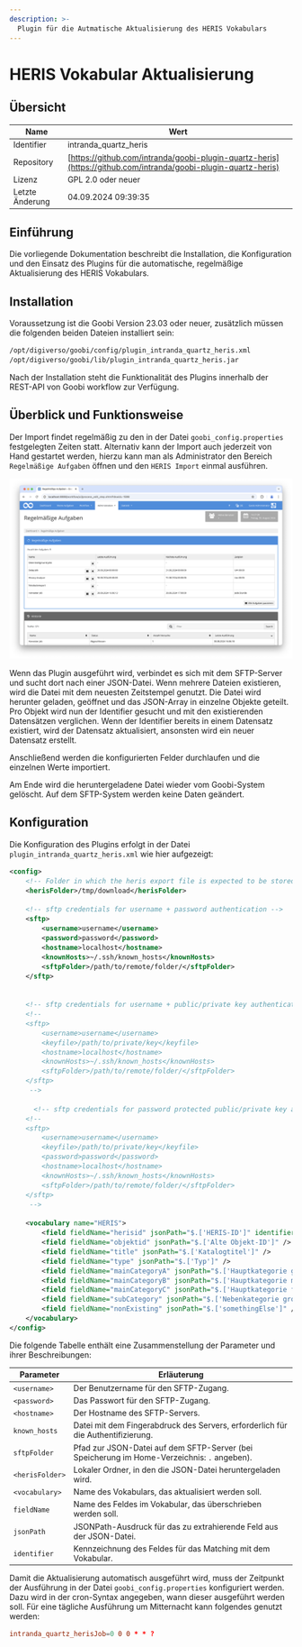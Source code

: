 ```yaml
---
description: >-
  Plugin für die Autmatische Aktualisierung des HERIS Vokabulars
---
```


# HERIS Vokabular Aktualisierung

## Übersicht

Name                     | Wert
-------------------------|-----------
Identifier               | intranda_quartz_heris
Repository               | [https://github.com/intranda/goobi-plugin-quartz-heris](https://github.com/intranda/goobi-plugin-quartz-heris)
Lizenz              | GPL 2.0 oder neuer 
Letzte Änderung    | 04.09.2024 09:39:35


## Einführung
Die vorliegende Dokumentation beschreibt die Installation, die Konfiguration und den Einsatz des Plugins für die automatische, regelmäßige Aktualisierung des HERIS Vokabulars.

## Installation
Voraussetzung ist die Goobi Version 23.03 oder neuer, zusätzlich müssen die folgenden beiden Dateien installiert sein:

```bash
/opt/digiverso/goobi/config/plugin_intranda_quartz_heris.xml
/opt/digiverso/goobi/lib/plugin_intranda_quartz_heris.jar
```

Nach der Installation steht die Funktionalität des Plugins innerhalb der REST-API von Goobi workflow zur Verfügung.

## Überblick und Funktionsweise
Der Import findet regelmäßig zu den in der Datei `goobi_config.properties` festgelegten Zeiten statt. Alternativ kann der Import auch jederzeit von Hand gestartet werden, hierzu kann man als Administrator den Bereich `Regelmäßige Aufgaben` öffnen und den `HERIS Import` einmal ausführen.

![Der Bereich der Regelmäßigen Aufgaben](images/goobi-plugin-quartz-heris_screen1_de.png)

Wenn das Plugin ausgeführt wird, verbindet es sich mit dem SFTP-Server und sucht dort nach einer JSON-Datei. Wenn mehrere Dateien existieren, wird die Datei mit dem neuesten Zeitstempel genutzt. Die Datei wird herunter geladen, geöffnet und das JSON-Array in einzelne Objekte geteilt. Pro Objekt wird nun der Identifier gesucht und mit den existierenden Datensätzen verglichen. Wenn der Identifier bereits in einem Datensatz existiert, wird der Datensatz aktualisiert, ansonsten wird ein neuer Datensatz erstellt.

Anschließend werden die konfigurierten Felder durchlaufen und die einzelnen Werte importiert.

Am Ende wird die heruntergeladene Datei wieder vom Goobi-System gelöscht. Auf dem SFTP-System werden keine Daten geändert.

## Konfiguration
Die Konfiguration des Plugins erfolgt in der Datei `plugin_intranda_quartz_heris.xml` wie hier aufgezeigt:

```xml
<config>
    <!-- Folder in which the heris export file is expected to be stored -->
    <herisFolder>/tmp/download</herisFolder>

    <!-- sftp credentials for username + password authentication -->
    <sftp>
        <username>username</username>
        <password>password</password>
        <hostname>localhost</hostname>
        <knownHosts>~/.ssh/known_hosts</knownHosts>
        <sftpFolder>/path/to/remote/folder/</sftpFolder>
    </sftp>
    
    
    <!-- sftp credentials for username + public/private key authentication -->
    <!-- 
    <sftp>
        <username>username</username>
        <keyfile>/path/to/private/key</keyfile>
        <hostname>localhost</hostname>
        <knownHosts>~/.ssh/known_hosts</knownHosts>
        <sftpFolder>/path/to/remote/folder/</sftpFolder>
    </sftp> 
     -->
     
      <!-- sftp credentials for password protected public/private key authentication -->
    <!-- 
    <sftp>
        <username>username</username>
        <keyfile>/path/to/private/key</keyfile>
        <password>password</password>
        <hostname>localhost</hostname>
        <knownHosts>~/.ssh/known_hosts</knownHosts>
        <sftpFolder>/path/to/remote/folder/</sftpFolder>
    </sftp> 
     -->   
     
    <vocabulary name="HERIS">
        <field fieldName="herisid" jsonPath="$.['HERIS-ID']" identifier="true" />
        <field fieldName="objektid" jsonPath="$.['Alte Objekt-ID']" />
        <field fieldName="title" jsonPath="$.['Katalogtitel']" />
        <field fieldName="type" jsonPath="$.['Typ']" />
        <field fieldName="mainCategoryA" jsonPath="$.['Hauptkategorie grob']" />
        <field fieldName="mainCategoryB" jsonPath="$.['Hauptkategorie mittel']" />
        <field fieldName="mainCategoryC" jsonPath="$.['Hauptkategorie fein']" />
        <field fieldName="subCategory" jsonPath="$.['Nebenkategorie grob']" />
        <field fieldName="nonExisting" jsonPath="$.['somethingElse']" />
    </vocabulary>
</config>

```

Die folgende Tabelle enthält eine Zusammenstellung der Parameter und ihrer Beschreibungen:

Parameter               | Erläuterung
------------------------|------------------------------------
`<username>`            | Der Benutzername für den SFTP-Zugang.
`<password>`            | Das Passwort für den SFTP-Zugang.
`<hostname>`            | Der Hostname des SFTP-Servers.
`known_hosts`           | Datei mit dem Fingerabdruck des Servers, erforderlich für die Authentifizierung.
`sftpFolder`            | Pfad zur JSON-Datei auf dem SFTP-Server (bei Speicherung im Home-Verzeichnis: `.` angeben).
`<herisFolder>`         | Lokaler Ordner, in den die JSON-Datei heruntergeladen wird.
`<vocabulary>`          | Name des Vokabulars, das aktualisiert werden soll.
`fieldName`             | Name des Feldes im Vokabular, das überschrieben werden soll.
`jsonPath`              | JSONPath-Ausdruck für das zu extrahierende Feld aus der JSON-Datei.
`identifier`            | Kennzeichnung des Feldes für das Matching mit dem Vokabular.

Damit die Aktualisierung automatisch ausgeführt wird, muss der Zeitpunkt der Ausführung in der Datei `goobi_config.properties` konfiguriert werden. Dazu wird in der cron-Syntax angegeben, wann dieser ausgeführt werden soll. Für eine tägliche Ausführung um Mitternacht kann folgendes genutzt werden: 

```toml
intranda_quartz_herisJob=0 0 0 * * ?
```